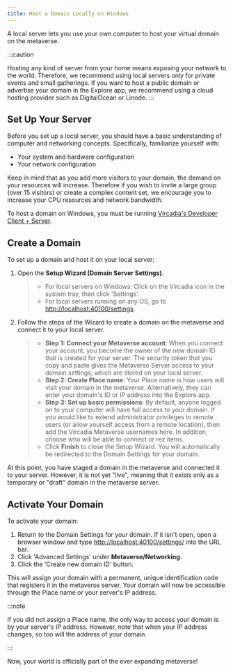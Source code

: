 ```yaml
---
title: Host a Domain Locally on Windows
---
```


A local server lets you use your own computer to host your virtual
domain on the metaverse.

:::caution

Hosting any kind of server from your home means exposing your network to the world. 
Therefore, we recommend using local servers only for private events and small gatherings. 
If you want to host a public domain or advertise your domain in the Explore app, we recommend using a cloud hosting provider such as DigitalOcean or Linode.
:::


## Set Up Your Server

Before you set up a local server, you should have a basic understanding
of computer and networking concepts. Specifically, familiarize yourself
with:

-   Your system and hardware configuration
-   Your network configuration

Keep in mind that as you add more visitors to your domain, the
demand on your resources will increase. Therefore if you wish to invite
a large group (over 15 visitors) or create a complex content set, we
encourage you to increase your CPU resources and network bandwidth.

To host a domain on Windows, you must be running [Vircadia's Developer Client + Server](https://vircadia.com/download/#windows).

## Create a Domain

To set up a domain and host it on your local server:

1.  Open the **Setup Wizard (Domain Server Settings)**.

    > -   For local servers on Windows: Click on the Vircadia icon in
    >     the system tray, then click 'Settings'.
    > -   For local servers running on any OS, go to
    >     <http://localhost:40100/settings>.

2.  Follow the steps of the Wizard to create a domain on the metaverse
    and connect it to your local server.

    > -   **Step 1: Connect your Metaverse account**: When you connect
    >     your account, you become the owner of the new domain ID that
    >     is created for your server. The security token that you copy
    >     and paste gives the Metaverse Server access to your domain
    >     settings, which are stored on your local server.
    > -   **Step 2: Create Place name**: Your Place name is how users
    >     will visit your domain in the metaverse. Alternatively, they
    >     can enter your domain\'s ID or IP address into the Explore
    >     app.
    > -   **Step 3: Set up basic permissions**: By default, anyone
    >     logged on to your computer will have full access to your
    >     domain. If you would like to extend administrator privileges
    >     to remote users (or allow yourself access from a remote
    >     location), then add the Vircadia Metaverse usernames here. In
    >     addition, choose who will be able to connect or rez items.
    > -   Click **Finish** to close the Setup Wizard. You will
    >     automatically be redirected to the Domain Settings for your
    >     domain.

At this point, you have staged a domain in the metaverse and connected
it to your server. However, it is not yet "live", meaning that it
exists only as a temporary or "draft" domain in the metaverse server.

## Activate Your Domain

To activate your domain:

1.  Return to the Domain Settings for your domain. If it isn't open,
    open a browser window and type <http://localhost:40100/settings/>
    into the URL bar.
2.  Click 'Advanced Settings' under **Metaverse/Networking**.
3.  Click the 'Create new domain ID' button.

This will assign your domain with a permanent, unique identification
code that registers it in the metaverse server. Your domain will now be
accessible through the Place name or your server's IP address.

:::note

If you did not assign a Place name, the only way to access your domain
is by your server's IP address. However, note that when your IP address
changes, so too will the address of your domain.

:::


Now, your world is officially part of the ever expanding metaverse!
